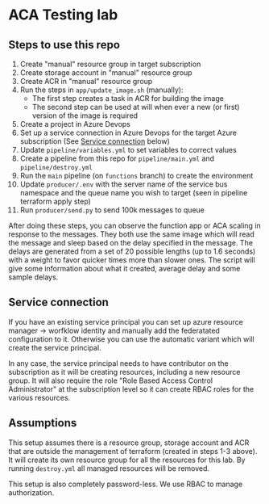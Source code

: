 # ACA Testing lab

## Steps to use this repo

1. Create "manual" resource group in target subscription
2. Create storage account in "manual" resource group
3. Create ACR in "manual" resource group
4. Run the steps in `app/update_image.sh` (manually):
    - The first step creates a task in ACR for building the image
    - The second step can be used at will when ever a new (or first) version of the image is required
5. Create a project in Azure Devops
6. Set up a service connection in Azure Devops for the target Azure subscription (See [Service connection](#service-connection) below)
7. Update `pipeline/variables.yml` to set variables to correct values
8. Create a pipeline from this repo for `pipeline/main.yml` and `pipeline/destroy.yml`
9. Run the `main` pipeline (on `functions` branch) to create the environment
10. Update `producer/.env` with the server name of the service bus namespace and the queue name you wish to target (seen in pipeline terraform apply step)
11. Run `producer/send.py` to send 100k messages to queue

After doing these steps, you can observe the function app or ACA scaling in response to the messages.  They both use the same image which will read the message and sleep based on the delay specified in the message.  The delays
are generated from a set of 20 possible lengths (up to 1.6 seconds) with a weight to favor quicker times more than slower ones.  The script will give some information about what it created, average delay and some sample delays.

## Service connection

If you have an existing service principal you can set up azure resource manager -> worfklow identity and manually add the federatated configuration to it.  Otherwise you can use the automatic variant which will create the service principal.

In any case, the service principal needs to have contributor on the subscription as it will be creating resources, including a new resource group.  It will also require the role "Role Based Access Control Administrator" at the subscription level so it can create RBAC roles for the various resources.

## Assumptions

This setup assumes there is a resource group, storage account and ACR that are outside the management of terraform (created in steps 1-3 above).  It will create its own resource group for all the resources for this lab.  By running `destroy.yml` all managed resources will be removed.

This setup is also completely password-less.  We use RBAC to manage authorization.
